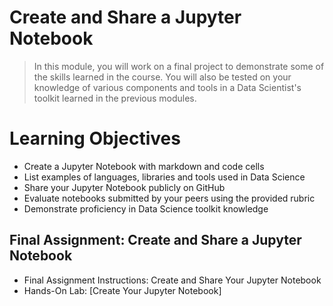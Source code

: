 # Create and Share a Jupyter Notebook
> In this module, you will work on a final project to demonstrate some of the skills learned in the course. You will also be tested on your knowledge of various components and tools in a Data Scientist's toolkit learned in the previous modules.
# Learning Objectives
- Create a Jupyter Notebook with markdown and code cells
- List examples of languages, libraries and tools used in Data Science
- Share your Jupyter Notebook publicly on GitHub
- Evaluate notebooks submitted by your peers using the provided rubric
- Demonstrate proficiency in Data Science toolkit knowledge
## Final Assignment: Create and Share a Jupyter Notebook
- Final Assignment Instructions: Create and Share Your Jupyter Notebook
- Hands-On Lab: [Create Your Jupyter Notebook]

